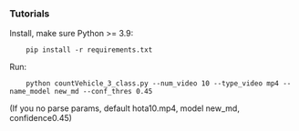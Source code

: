 ### Tutorials

Install, make sure Python >= 3.9:

```
    pip install -r requirements.txt
```

Run:

```
    python countVehicle_3_class.py --num_video 10 --type_video mp4 --name_model new_md --conf_thres 0.45
```

(If you no parse params, default hota10.mp4, model new_md, confidence0.45)
